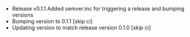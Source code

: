 <!-- Commit c8c5cf15fd857b0c84db3faddab4f6154309d436 -->
  * Release v0.1.1 Added semver.inc for triggering a release and bumping versions
  * Bumping  version to 0.1.1 [skip ci]
  * Updating  version to match release version 0.1.0 [skip ci]